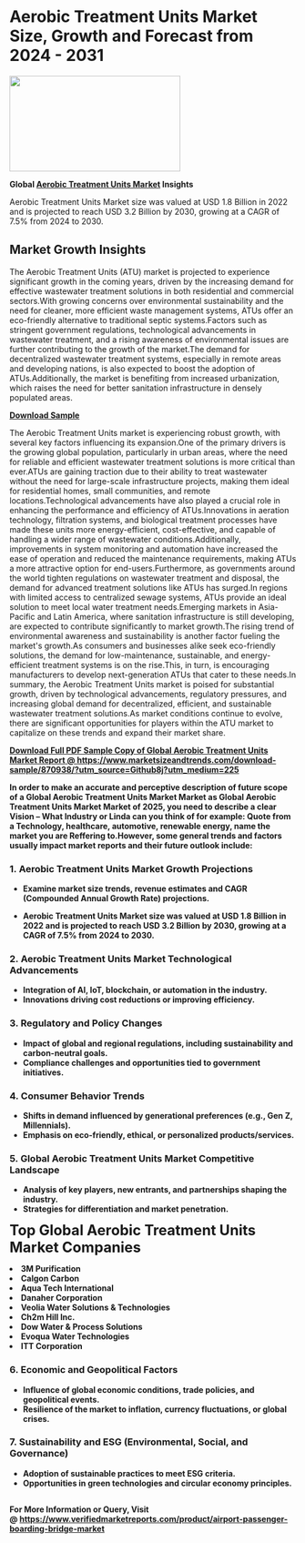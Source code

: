 <H1>Aerobic Treatment Units Market Size, Growth and Forecast from 2024 - 2031</H1><img class="aligncenter size-medium wp-image-584254" src="https://thirdeyenews.in/wp-content/uploads/2024/09/Global-Market-Research-300x168.jpeg" alt="" width="300" height="168" /><p><strong>Global&nbsp;<a href="https://www.marketsizeandtrends.com/download-sample/870938/?utm_source=Github8j?utm_medium=225">Aerobic Treatment Units Market</a> Insights</strong></p><p>Aerobic Treatment Units Market size was valued at USD 1.8 Billion in 2022 and is projected to reach USD 3.2 Billion by 2030, growing at a CAGR of 7.5% from 2024 to 2030.</p><p><h2>Market Growth Insights</h2> <p>The Aerobic Treatment Units (ATU) market is projected to experience significant growth in the coming years, driven by the increasing demand for effective wastewater treatment solutions in both residential and commercial sectors.With growing concerns over environmental sustainability and the need for cleaner, more efficient waste management systems, ATUs offer an eco-friendly alternative to traditional septic systems.Factors such as stringent government regulations, technological advancements in wastewater treatment, and a rising awareness of environmental issues are further contributing to the growth of the market.The demand for decentralized wastewater treatment systems, especially in remote areas and developing nations, is also expected to boost the adoption of ATUs.Additionally, the market is benefiting from increased urbanization, which raises the need for better sanitation infrastructure in densely populated areas.</p> <p><strong><a href="#">Download Sample</a></strong></p> <p>The Aerobic Treatment Units market is experiencing robust growth, with several key factors influencing its expansion.One of the primary drivers is the growing global population, particularly in urban areas, where the need for reliable and efficient wastewater treatment solutions is more critical than ever.ATUs are gaining traction due to their ability to treat wastewater without the need for large-scale infrastructure projects, making them ideal for residential homes, small communities, and remote locations.Technological advancements have also played a crucial role in enhancing the performance and efficiency of ATUs.Innovations in aeration technology, filtration systems, and biological treatment processes have made these units more energy-efficient, cost-effective, and capable of handling a wider range of wastewater conditions.Additionally, improvements in system monitoring and automation have increased the ease of operation and reduced the maintenance requirements, making ATUs a more attractive option for end-users.Furthermore, as governments around the world tighten regulations on wastewater treatment and disposal, the demand for advanced treatment solutions like ATUs has surged.In regions with limited access to centralized sewage systems, ATUs provide an ideal solution to meet local water treatment needs.Emerging markets in Asia-Pacific and Latin America, where sanitation infrastructure is still developing, are expected to contribute significantly to market growth.The rising trend of environmental awareness and sustainability is another factor fueling the market's growth.As consumers and businesses alike seek eco-friendly solutions, the demand for low-maintenance, sustainable, and energy-efficient treatment systems is on the rise.This, in turn, is encouraging manufacturers to develop next-generation ATUs that cater to these needs.In summary, the Aerobic Treatment Units market is poised for substantial growth, driven by technological advancements, regulatory pressures, and increasing global demand for decentralized, efficient, and sustainable wastewater treatment solutions.As market conditions continue to evolve, there are significant opportunities for players within the ATU market to capitalize on these trends and expand their market share.</p> <p><strong><a href="#"></p><p><span class=""><strong>Download Full PDF Sample Copy of Global Aerobic Treatment Units Market Report</strong> @ <a href="https://www.marketsizeandtrends.com/download-sample/870938/?utm_source=Github8j?utm_medium=225" target="_blank">https://www.marketsizeandtrends.com/download-sample/870938/?utm_source=Github8j?utm_medium=225</a></span></p><p>In order to make an accurate and perceptive description of future scope of a Global&nbsp;Aerobic Treatment Units Market Market as Global&nbsp;Aerobic Treatment Units Market Market of 2025, you need to describe a clear Vision &ndash; What Industry or Linda can you think of for example: Quote from a Technology, healthcare, automotive, renewable energy, name the market you are Reffering to.However, some general trends and factors usually impact market reports and their future outlook include:</p><h3>1.&nbsp;<strong>Aerobic Treatment Units Market Growth Projections</strong></h3><ul><li>Examine market size trends, revenue estimates and CAGR (Compounded Annual Growth Rate) projections.</li><li><p>Aerobic Treatment Units Market size was valued at USD 1.8 Billion in 2022 and is projected to reach USD 3.2 Billion by 2030, growing at a CAGR of 7.5% from 2024 to 2030.</p></li></ul><h3>2.&nbsp;<strong>Aerobic Treatment Units Market Technological Advancements</strong></h3><ul><li>Integration of AI, IoT, blockchain, or automation in the industry.</li><li>Innovations driving cost reductions or improving efficiency.</li></ul><h3>3.&nbsp;<strong>Regulatory and Policy Changes</strong></h3><ul><li>Impact of global and regional regulations, including sustainability and carbon-neutral goals.</li><li>Compliance challenges and opportunities tied to government initiatives.</li></ul><h3>4.&nbsp;<strong>Consumer Behavior Trends</strong></h3><ul><li>Shifts in demand influenced by generational preferences (e.g., Gen Z, Millennials).</li><li>Emphasis on eco-friendly, ethical, or personalized products/services.</li></ul><h3>5.&nbsp;<strong>Global Aerobic Treatment Units Market Competitive Landscape</strong></h3><ul><li>Analysis of key players, new entrants, and partnerships shaping the industry.</li><li>Strategies for differentiation and market penetration.</li></ul><p data-pm-slice="1 1 []"><span style="color: inherit; font-family: inherit; font-size: 25px;">Top Global Aerobic Treatment Units Market Companies</span></p><div class="" data-test-id=""><p><li>3M Purification</li><li> Calgon Carbon</li><li> Aqua Tech International</li><li> Danaher Corporation</li><li> Veolia Water Solutions & Technologies</li><li> Ch2m Hill Inc.</li><li> Dow Water & Process Solutions</li><li> Evoqua Water Technologies</li><li> ITT Corporation</li></p></div><h3>6.&nbsp;<strong>Economic and Geopolitical Factors</strong></h3><ul><li>Influence of global economic conditions, trade policies, and geopolitical events.</li><li>Resilience of the market to inflation, currency fluctuations, or global crises.</li></ul><h3>7.&nbsp;<strong>Sustainability and ESG (Environmental, Social, and Governance)</strong></h3><ul><li>Adoption of sustainable practices to meet ESG criteria.</li><li>Opportunities in green technologies and circular economy principles.</li></ul><h2><strong style="font-size: 14px;">For More Information or Query, Visit @&nbsp;</strong><a style="background-color: #ffffff; font-size: 14px;" href="https://www.marketsizeandtrends.com/report/aerobic-treatment-units-market/" target="_blank">https://www.verifiedmarketreports.com/product/airport-passenger-boarding-bridge-market</a></h2>